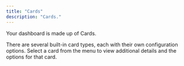 ```yaml
---
title: "Cards"
description: "Cards."
---
```


Your dashboard is made up of Cards.

There are several built-in card types, each with their own configuration options. Select a card from the menu to view additional details and the options for that card.